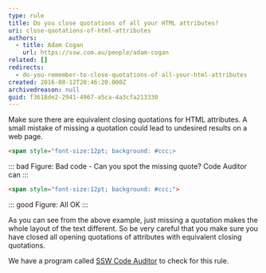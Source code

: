 ```yaml
---
type: rule
title: Do you close quotations of all your HTML attributes?
uri: close-quotations-of-html-attributes
authors:
  - title: Adam Cogan
    url: https://ssw.com.au/people/adam-cogan
related: []
redirects:
  - do-you-remember-to-close-quotations-of-all-your-html-attributes
created: 2016-08-12T20:46:20.000Z
archivedreason: null
guid: f3618de2-2941-4967-a5ca-4a3cfa213330
---
```


Make sure there are equivalent closing quotations for HTML attributes. A small mistake of missing a quotation could lead to undesired results on a web page.

<!--endintro-->

```html
<span style="font-size:12pt; background: #ccc;>
```
::: bad
Figure: Bad code - Can you spot the missing quote? Code Auditor can
:::

```html
<span style="font-size:12pt; background: #ccc;">
```
::: good
Figure: All OK
:::

As you can see from the above example, just missing a quotation makes the whole layout of the text different. So be very careful that you make sure you have closed all opening quotations of attributes with equivalent closing quotations.

We have a program called [SSW Code Auditor](https://codeauditor.com) to check for this rule.

